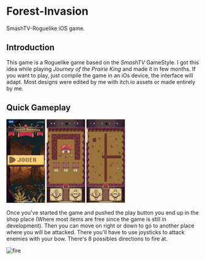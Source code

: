 # Forest-Invasion
SmashTV-Roguelike iOS game.

## Introduction

This game is a Roguelike game based on the _SmashTV_ GameStyle.
I got this idea while playing _Journey of the Prairie King_ and made it in few months.
If you want to play, just compile the game in an iOs device, the interface will adapt.
Most designs were edited by me with itch.io assets or made entirely by me.


## Quick Gameplay
<p float="left">
  <img src="https://raw.githubusercontent.com/Vinwcent/Forest-Invasion/main/PresentationsPictures/titleScreen.PNG" width=20% height=20%>
  <img src="https://raw.githubusercontent.com/Vinwcent/Forest-Invasion/main/PresentationsPictures/shop.PNG" width=20% height=20%>
  <img src="https://raw.githubusercontent.com/Vinwcent/Forest-Invasion/main/PresentationsPictures/game.PNG" width=20% height=20%>
</p>

Once you've started the game and pushed the play button you end up in the shop place (Where most items are free since the game is still in development). Then you can move on right or down to go to another place where you will be attacked.
There you'll have to use joysticks to attack enemies with your bow. There's 8 possibles directions to fire at.

![fire](https://user-images.githubusercontent.com/91033856/138105049-0e58d59d-468f-4990-b7c8-9edbbb778783.gif)
